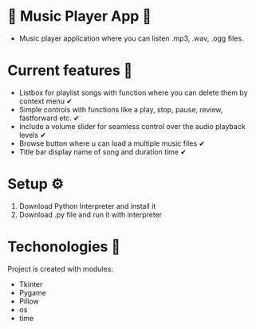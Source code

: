 # 🎵 Music Player App 🎵
- Music player application where you can listen .mp3, .wav, .ogg files. 

# Current features 📝
- Listbox for playlist songs with function where you can delete them by context menu ✔
- Simple controls with functions like a play, stop, pause, review, fastforward etc. ✔
- Include a volume slider for seamless control over the audio playback levels ✔
- Browse button where u can load a multiple music files ✔
- Title bar display name of song and duration time ✔
# Setup ⚙️
1. Download Python Interpreter and install it
2. Download .py file and run it with interpreter

# Techonologies 📙
Project is created with modules:
- Tkinter
- Pygame
- Pillow
- os
- time
